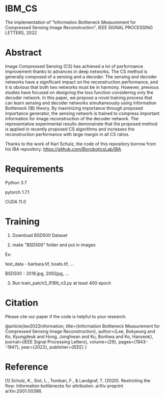 # IBM_CS
The implementation of "Information Bottleneck Measurement for Compressed Sensing Image Reconstruction", IEEE SIGNAL PROCESSING LETTERS, 2022

# Abstract
Image Compressed Sensing (CS) has achieved a lot of performance improvement thanks to advances in deep networks. The CS method is generally composed of a sensing and a decoder. The sensing and decoder networks have a significant impact on the reconstruction performance, and it is obvious that both two networks must be in harmony. However, previous studies have focused on designing the loss function considering only the decoder network. In this paper, we propose a novel training process that can learn sensing and decoder networks simultaneously using Information Bottleneck (IB) theory. By maximizing importance through proposed importance generator, the sensing network is trained to compress important information for image reconstruction of the decoder network. The representative experimental results demonstrate that the proposed method is applied in recently proposed CS algorithms and increases the reconstruction performance with large margin in all CS ratios.

Thanks to the work of Karl Schulz, the code of this repository borrow from his IBA repository. https://github.com/BioroboticsLab/IBA

# Requirements
Python 3.7

pytorch 1.7.1

CUDA 11.0

# Training

1. Download BSD500 Dataset

2. make "BSD500" folder and put in images

Ex: 

test_data - barbara.tif, boats.tif, ...

BSD500 - 2018.jpg, 2092jpg, ...

3. Run train_patch3_IFBN_n3.py at least 400 epoch

# Citation
Please cite our paper if the code is helpful to your research.

@article{lee2022information,
  title={Information Bottleneck Measurement for Compressed Sensing Image Reconstruction},
  author={Lee, Bokyeung and Ko, Kyungdeuk and Hong, Jonghwan and Ku, Bonhwa and Ko, Hanseok},
  journal={IEEE Signal Processing Letters},
  volume={29},
  pages={1943--1947},
  year={2022},
  publisher={IEEE}
}

# Reference
[1] Schulz, K., Sixt, L., Tombari, F., & Landgraf, T. (2020). Restricting the flow: Information bottlenecks for attribution. arXiv preprint arXiv:2001.00396.
